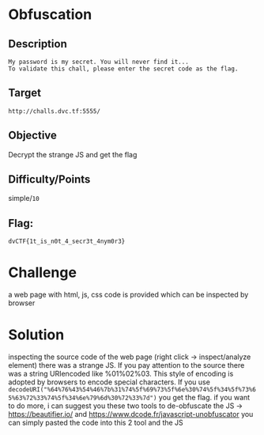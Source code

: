 # Obfuscation

## Description
```
My password is my secret. You will never find it...
To validate this chall, please enter the secret code as the flag.
```

## Target

`http://challs.dvc.tf:5555/`

## Objective

Decrypt the strange JS and get the flag

## Difficulty/Points
simple/`10`

## Flag:
`dvCTF{1t_is_n0t_4_secr3t_4nym0r3}`

# Challenge
a web page with html, js, css code is provided which can be inspected by browser

# Solution
inspecting the source code of the web page (right click -> inspect/analyze element) there was a strange JS.
If you pay attention to the source there was a string URIencoded like %01%02%03.
This style of encoding is adopted by browsers to encode special characters.
If you use ```decodeURI("%64%76%43%54%46%7b%31%74%5f%69%73%5f%6e%30%74%5f%34%5f%73%65%63%72%33%74%5f%34%6e%79%6d%30%72%33%7d")``` you get the flag.
if you want to do more, i can suggest you these two tools to de-obfuscate the JS -> https://beautifier.io/ and https://www.dcode.fr/javascript-unobfuscator
you can simply pasted the code into this 2 tool and the JS 